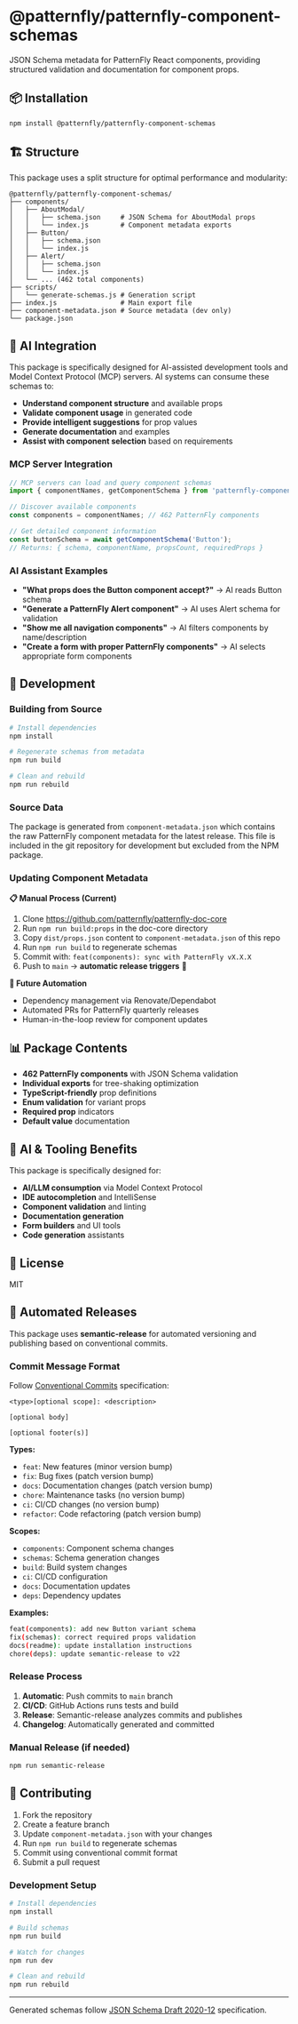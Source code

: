 # @patternfly/patternfly-component-schemas

JSON Schema metadata for PatternFly React components, providing structured validation and documentation for component props.

## 📦 Installation

```bash
npm install @patternfly/patternfly-component-schemas
```

## 🏗️ Structure

This package uses a split structure for optimal performance and modularity:

```
@patternfly/patternfly-component-schemas/
├── components/
│   ├── AboutModal/
│   │   ├── schema.json     # JSON Schema for AboutModal props
│   │   └── index.js        # Component metadata exports
│   ├── Button/
│   │   ├── schema.json
│   │   └── index.js
│   ├── Alert/
│   │   ├── schema.json
│   │   └── index.js
│   └── ... (462 total components)
├── scripts/
│   └── generate-schemas.js # Generation script
├── index.js                # Main export file
├── component-metadata.json # Source metadata (dev only)
└── package.json
```

## 🤖 AI Integration

This package is specifically designed for AI-assisted development tools and Model Context Protocol (MCP) servers. AI systems can consume these schemas to:

- **Understand component structure** and available props
- **Validate component usage** in generated code
- **Provide intelligent suggestions** for prop values
- **Generate documentation** and examples
- **Assist with component selection** based on requirements

### MCP Server Integration
```javascript
// MCP servers can load and query component schemas
import { componentNames, getComponentSchema } from 'patternfly-component-schemas';

// Discover available components
const components = componentNames; // 462 PatternFly components

// Get detailed component information
const buttonSchema = await getComponentSchema('Button');
// Returns: { schema, componentName, propsCount, requiredProps }
```

### AI Assistant Examples
- **"What props does the Button component accept?"** → AI reads Button schema
- **"Generate a PatternFly Alert component"** → AI uses Alert schema for validation
- **"Show me all navigation components"** → AI filters components by name/description
- **"Create a form with proper PatternFly components"** → AI selects appropriate form components

## 🔧 Development

### Building from Source
```bash
# Install dependencies
npm install

# Regenerate schemas from metadata
npm run build

# Clean and rebuild
npm run rebuild
```

### Source Data
The package is generated from `component-metadata.json` which contains the raw PatternFly component metadata for the latest release. This file is included in the git repository for development but excluded from the NPM package.

### Updating Component Metadata

**📋 Manual Process (Current)**
1. Clone https://github.com/patternfly/patternfly-doc-core
2. Run `npm run build:props` in the doc-core directory
3. Copy `dist/props.json` content to `component-metadata.json` of this repo
4. Run `npm run build` to regenerate schemas
5. Commit with: `feat(components): sync with PatternFly vX.X.X`
6. Push to `main` → **automatic release triggers** 🚀

**🔮 Future Automation**
- Dependency management via Renovate/Dependabot
- Automated PRs for PatternFly quarterly releases
- Human-in-the-loop review for component updates

## 📊 Package Contents

- **462 PatternFly components** with JSON Schema validation
- **Individual exports** for tree-shaking optimization
- **TypeScript-friendly** prop definitions
- **Enum validation** for variant props
- **Required prop** indicators
- **Default value** documentation

## 🤖 AI & Tooling Benefits

This package is specifically designed for:
- **AI/LLM consumption** via Model Context Protocol
- **IDE autocompletion** and IntelliSense
- **Component validation** and linting
- **Documentation generation** 
- **Form builders** and UI tools
- **Code generation** assistants

## 📄 License

MIT

## 🚀 Automated Releases

This package uses **semantic-release** for automated versioning and publishing based on conventional commits.

### Commit Message Format

Follow [Conventional Commits](https://conventionalcommits.org/) specification:

```
<type>[optional scope]: <description>

[optional body]

[optional footer(s)]
```

**Types:**
- `feat`: New features (minor version bump)
- `fix`: Bug fixes (patch version bump) 
- `docs`: Documentation changes (patch version bump)
- `chore`: Maintenance tasks (no version bump)
- `ci`: CI/CD changes (no version bump)
- `refactor`: Code refactoring (patch version bump)

**Scopes:**
- `components`: Component schema changes
- `schemas`: Schema generation changes
- `build`: Build system changes
- `ci`: CI/CD configuration
- `docs`: Documentation updates
- `deps`: Dependency updates

**Examples:**
```bash
feat(components): add new Button variant schema
fix(schemas): correct required props validation
docs(readme): update installation instructions
chore(deps): update semantic-release to v22
```

### Release Process

1. **Automatic**: Push commits to `main` branch
2. **CI/CD**: GitHub Actions runs tests and build
3. **Release**: Semantic-release analyzes commits and publishes
4. **Changelog**: Automatically generated and committed

### Manual Release (if needed)

```bash
npm run semantic-release
```

## 🤝 Contributing

1. Fork the repository
2. Create a feature branch
3. Update `component-metadata.json` with your changes
4. Run `npm run build` to regenerate schemas
5. Commit using conventional commit format
6. Submit a pull request

### Development Setup

```bash
# Install dependencies
npm install

# Build schemas
npm run build

# Watch for changes
npm run dev

# Clean and rebuild
npm run rebuild
```

---

Generated schemas follow [JSON Schema Draft 2020-12](https://json-schema.org/draft/2020-12) specification.
